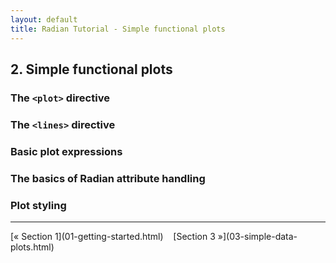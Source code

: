 ```yaml
---
layout: default
title: Radian Tutorial - Simple functional plots
---
```


## 2. Simple functional plots

### The `<plot>` directive

### The `<lines>` directive

### Basic plot expressions

### The basics of Radian attribute handling

### Plot styling


<hr>
[&laquo; Section 1](01-getting-started.html)&nbsp;&nbsp;&nbsp;
[Section 3 &raquo;](03-simple-data-plots.html)
